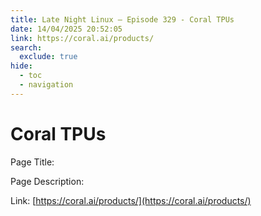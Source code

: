 ```yaml
---
title: Late Night Linux – Episode 329 - Coral TPUs
date: 14/04/2025 20:52:05
link: https://coral.ai/products/
search:
  exclude: true
hide:
  - toc
  - navigation
---
```


# Coral TPUs

Page Title: 

Page Description:  

Link: [https://coral.ai/products/](https://coral.ai/products/)